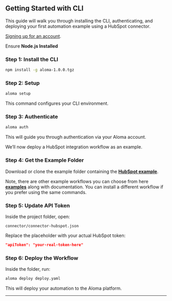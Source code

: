## Getting Started with CLI

This guide will walk you through installing the CLI, authenticating, and deploying your first automation example using a HubSpot connector. 

[Signing up for an account](https://home.aloma.io).

Ensure **Node.js Installed**


### Step 1: Install the CLI


```bash
npm install -g aloma-1.0.0.tgz
```

### Step 2: Setup

```bash
aloma setup
```

This command configures your CLI environment.

### Step 3: Authenticate

```bash
aloma auth
```

This will guide you through authentication via your Aloma account.

We’ll now deploy a HubSpot integration workflow as an example.

### Step 4: Get the Example Folder

Download or clone the example folder containing the [**HubSpot example**](https://github.com/aloma-io/aloma-io/tree/main/examples/hubspot).

Note, there are other example workflows you can choose from here [**examples**](https://github.com/aloma-io/aloma-io/tree/main/examples) along with documentation. You can install a different workflow if you prefer using the same commands.

### Step 5: Update API Token

Inside the project folder, open:

```text
connector/connector-hubspot.json
```

Replace the placeholder with your actual HubSpot token:

```json
"apiToken": "your-real-token-here"
```
### Step 6: Deploy the Workflow

Inside the folder, run:

```bash
aloma deploy deploy.yaml
```

This will deploy your automation to the Aloma platform.

---
